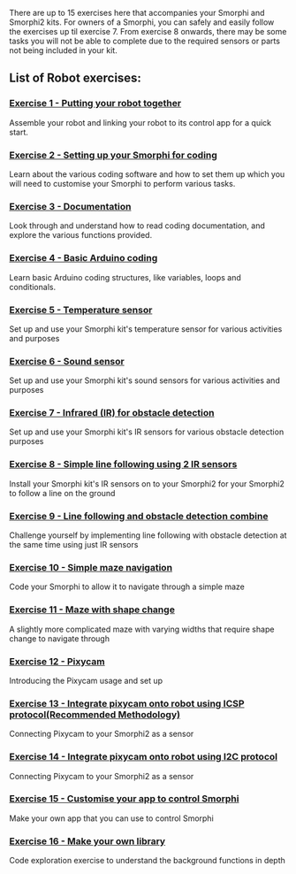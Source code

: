 There are up to 15 exercises here that accompanies your Smorphi and Smorphi2 kits.
For owners of a Smorphi, you can safely and easily follow the exercises up til exercise 7. From exercise 8 onwards, there may be some tasks you will not be able to complete due to the required sensors or parts not being included in your kit. 

## List of Robot exercises:
### [Exercise 1 - Putting your robot together](https://github.com/WefaaRobotics/Smorphi/wiki/Exercise-1)
Assemble your robot and linking your robot to its control app for a quick start.

### [Exercise 2 - Setting up your Smorphi for coding](https://github.com/WefaaRobotics/Smorphi/wiki/Exercise-2)
Learn about the various coding software and how to set them up which you will need to customise your Smorphi to perform various tasks. 

### [Exercise 3 - Documentation](https://github.com/WefaaRobotics/Smorphi/wiki/Exercise-3)
Look through and understand how to read coding documentation, and explore the various functions provided.

### [Exercise 4 - Basic Arduino coding](https://github.com/WefaaRobotics/Smorphi/wiki/Exercise-4)
Learn basic Arduino coding structures, like variables, loops and conditionals.

### [Exercise 5 - Temperature sensor](https://github.com/WefaaRobotics/Smorphi/wiki/Exercise-5) 
Set up and use your Smorphi kit's temperature sensor for various activities and purposes

### [Exercise 6 - Sound sensor](https://github.com/WefaaRobotics/Smorphi/wiki/Exercise-6)
Set up and use your Smorphi kit's sound sensors for various activities and purposes

### [Exercise 7 - Infrared (IR) for obstacle detection](https://github.com/WefaaRobotics/Smorphi/wiki/Exercise-7)
Set up and use your Smorphi kit's IR sensors for various obstacle detection purposes

### [Exercise 8 - Simple line following using 2 IR sensors](https://github.com/WefaaRobotics/Smorphi/wiki/Exercise-8)
Install your Smorphi kit's IR sensors on to your Smorphi2 for your Smorphi2 to follow a line on the ground

### [Exercise 9 - Line following and obstacle detection combine](https://github.com/WefaaRobotics/Smorphi/wiki/Exercise-9)
Challenge yourself by implementing line following with obstacle detection at the same time using just IR sensors

### [Exercise 10 - Simple maze navigation](https://github.com/WefaaRobotics/Smorphi/wiki/Exercise-10)
Code your Smorphi to allow it to navigate through a simple maze

### [Exercise 11 - Maze with shape change](https://github.com/WefaaRobotics/Smorphi/wiki/Exercise-11)
A slightly more complicated maze with varying widths that require shape change to navigate through

### [Exercise 12 - Pixycam](https://github.com/WefaaRobotics/Smorphi/wiki/Exercise-12)
Introducing the Pixycam usage and set up

### [Exercise 13 - Integrate pixycam onto robot using ICSP protocol(Recommended Methodology)](https://github.com/WefaaRobotics/Smorphi/wiki/Exercise-13)
Connecting Pixycam to your Smorphi2 as a sensor

### [Exercise 14 - Integrate pixycam onto robot using I2C protocol](https://github.com/WefaaRobotics/Smorphi/wiki/Exercise-14)
Connecting Pixycam to your Smorphi2 as a sensor

### [Exercise 15 - Customise your app to control Smorphi](https://github.com/WefaaRobotics/Smorphi/wiki/Exercise-15) 
Make your own app that you can use to control Smorphi

### [Exercise 16 - Make your own library](https://github.com/WefaaRobotics/Smorphi/wiki/Exercise-16)
Code exploration exercise to understand the background functions in depth
